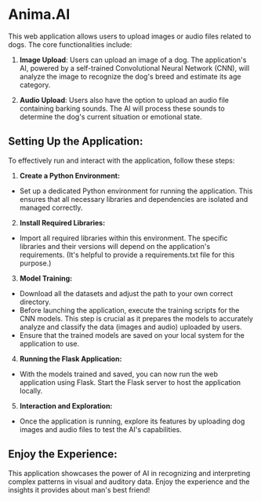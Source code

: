 # Anima.AI

This web application allows users to upload images or audio files related to dogs. The core functionalities include:

1. **Image Upload**: Users can upload an image of a dog. The application's AI, powered by a self-trained Convolutional Neural Network (CNN), will analyze the image to recognize the dog's breed and estimate its age category.

1. **Audio Upload**: Users also have the option to upload an audio file containing barking sounds. The AI will process these sounds to determine the dog's current situation or emotional state.

## Setting Up the Application:

To effectively run and interact with the application, follow these steps:

1. **Create a Python Environment:**

* Set up a dedicated Python environment for running the application. This ensures that all necessary libraries and dependencies are isolated and managed correctly.

2. **Install Required Libraries:**

* Import all required libraries within this environment. The specific libraries and their versions will depend on the application's requirements. (It's helpful to provide a requirements.txt file for this purpose.)

3. **Model Training:**

* Download all the datasets and adjust the path to your own correct directory.
* Before launching the application, execute the training scripts for the CNN models. This step is crucial as it prepares the models to accurately analyze and classify the data (images and audio) uploaded by users.
* Ensure that the trained models are saved on your local system for the application to use.

4. **Running the Flask Application:**

* With the models trained and saved, you can now run the web application using Flask. Start the Flask server to host the application locally.

5. **Interaction and Exploration:**

* Once the application is running, explore its features by uploading dog images and audio files to test the AI's capabilities.

## Enjoy the Experience:

This application showcases the power of AI in recognizing and interpreting complex patterns in visual and auditory data. Enjoy the experience and the insights it provides about man's best friend!
